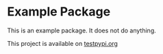 # Example Package

This is an example package. It does not do anything.

This project is available on [testpypi.org](https://test.pypi.org/project/example-pkg-A146874/)
